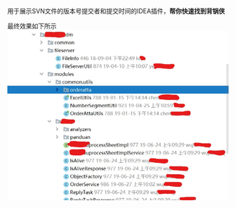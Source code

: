 用于展示SVN文件的版本号提交者和提交时间的IDEA插件，**帮你快速找到背锅侠**

最终效果如下所示
![](https://github.com/pxzxj/SVNLabel/blob/master/src/main/resources/example.jpg)
